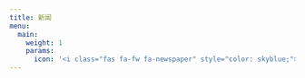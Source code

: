 ```yaml
---
title: 新闻
menu:
  main:
    weight: 1
    params:
      icon: '<i class="fas fa-fw fa-newspaper" style="color: skyblue;"></i>'
---
```

